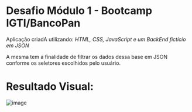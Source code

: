 # Desafio Módulo 1 - Bootcamp IGTI/BancoPan

Aplicação criadA utilizando: 
*HTML, CSS, JavaScript e um BackEnd fictício em JSON*

A mesma tem a finalidade de filtrar os dados dessa base em JSON conforme os seletores escolhidos pelo usuário.

# Resultado Visual:

![image](https://user-images.githubusercontent.com/68572002/150234996-539165c5-aafa-45e4-953e-76bd04f3fa00.png)
